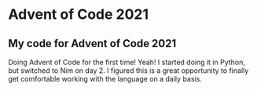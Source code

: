 # Advent of Code 2021

## My code for Advent of Code 2021

Doing Advent of Code for the first time! Yeah! I started doing it in Python, but switched to Nim on day 2. 
I figured this is a great opportunity to finally get comfortable working with the language on a daily basis.

